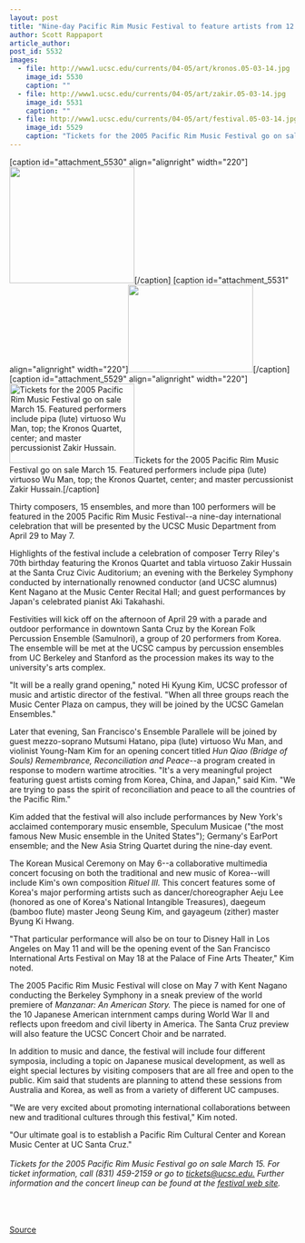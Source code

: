 ```yaml
---
layout: post
title: "Nine-day Pacific Rim Music Festival to feature artists from 12 countries"
author: Scott Rappaport
article_author: 
post_id: 5532
images:
  - file: http://www1.ucsc.edu/currents/04-05/art/kronos.05-03-14.jpg
    image_id: 5530
    caption: ""
  - file: http://www1.ucsc.edu/currents/04-05/art/zakir.05-03-14.jpg
    image_id: 5531
    caption: ""
  - file: http://www1.ucsc.edu/currents/04-05/art/festival.05-03-14.jpg
    image_id: 5529
    caption: "Tickets for the 2005 Pacific Rim Music Festival go on sale March 15. Featured performers include pipa (lute) virtuoso Wu Man, top; the Kronos Quartet, center; and master percussionist Zakir Hussain."
---
```


[caption id="attachment_5530" align="alignright" width="220"]<a href="http://dev-ucsc-news.pantheonsite.io/wp-content/uploads/2005/03/kronos.05-03-14.jpg"><img class="size-full wp-image-5530" src="http://dev-ucsc-news.pantheonsite.io/wp-content/uploads/2005/03/kronos.05-03-14.jpg" alt="" width="220" height="205" /></a>[/caption]
[caption id="attachment_5531" align="alignright" width="220"]<a href="http://dev-ucsc-news.pantheonsite.io/wp-content/uploads/2005/03/zakir.05-03-14.jpg"><img class="size-full wp-image-5531" src="http://dev-ucsc-news.pantheonsite.io/wp-content/uploads/2005/03/zakir.05-03-14.jpg" alt="" width="220" height="154" /></a>[/caption]
[caption id="attachment_5529" align="alignright" width="220"]<a href="http://dev-ucsc-news.pantheonsite.io/wp-content/uploads/2005/03/festival.05-03-14.jpg"><img class="size-full wp-image-5529" src="http://dev-ucsc-news.pantheonsite.io/wp-content/uploads/2005/03/festival.05-03-14.jpg" alt="Tickets for the 2005 Pacific Rim Music Festival go on sale March 15. Featured performers include pipa (lute) virtuoso Wu Man, top; the Kronos Quartet, center; and master percussionist Zakir Hussain." width="220" height="140" /></a>Tickets for the 2005 Pacific Rim Music Festival go on sale March 15. Featured performers include pipa (lute) virtuoso Wu Man, top; the Kronos Quartet, center; and master percussionist Zakir Hussain.[/caption]
<a name="content" id="content"></a>
<p>
  Thirty composers, 15 ensembles, and more than 100 performers will be featured in the 2005 Pacific Rim Music Festival--a nine-day international celebration that will be presented by the UCSC Music Department from April 29 to May 7.
</p>
<p>
  Highlights of the festival include a celebration of composer Terry Riley's 70th birthday featuring the Kronos Quartet and tabla virtuoso Zakir Hussain at the Santa Cruz Civic Auditorium; an evening with the Berkeley Symphony conducted by internationally renowned conductor (and UCSC alumnus) Kent Nagano at the Music Center Recital Hall; and guest performances by Japan's celebrated pianist Aki Takahashi.<br>
</p>
<p>
  Festivities will kick off on the afternoon of April 29 with a parade and outdoor performance in downtown Santa Cruz by the Korean Folk Percussion Ensemble (Samulnori), a group of 20 performers from Korea. The ensemble will be met at the UCSC campus by percussion ensembles from UC Berkeley and Stanford as the procession makes its way to the university's arts complex.<br>
</p>
<p>
  "It will be a really grand opening," noted Hi Kyung Kim, UCSC professor of music and artistic director of the festival. "When all three groups reach the Music Center Plaza on campus, they will be joined by the UCSC Gamelan Ensembles."<br>
</p>
<p>
  Later that evening, San Francisco's Ensemble Parallele will be joined by guest mezzo-soprano Mutsumi Hatano, pipa (lute) virtuoso Wu Man, and violinist Young-Nam Kim for an opening concert titled <i>Hun Qiao (Bridge of Souls) Remembrance, Reconciliation and Peace</i>--a program created in response to modern wartime atrocities. "It's a very meaningful project featuring guest artists coming from Korea, China, and Japan," said Kim. "We are trying to pass the spirit of reconciliation and peace to all the countries of the Pacific Rim."<br>
</p>
<p>
  Kim added that the festival will also include performances by New York's acclaimed contemporary music ensemble, Speculum Musicae ("the most famous New Music ensemble in the United States"); Germany's EarPort ensemble; and the New Asia String Quartet during the nine-day event.<br>
</p>
<p>
  The Korean Musical Ceremony on May 6--a collaborative multimedia concert focusing on both the traditional and new music of Korea--will include Kim's own composition <i>Rituel III.</i> This concert features some of Korea's major performing artists such as dancer/choreographer Aeju Lee (honored as one of Korea's National Intangible Treasures), daegeum (bamboo flute) master Jeong Seung Kim, and gayageum (zither) master Byung Ki Hwang.<br>
</p>
<p>
  "That particular performance will also be on tour to Disney Hall in Los Angeles on May 11 and will be the opening event of the San Francisco International Arts Festival on May 18 at the Palace of Fine Arts Theater," Kim noted.<br>
</p>
<p>
  The 2005 Pacific Rim Music Festival will close on May 7 with Kent Nagano conducting the Berkeley Symphony in a sneak preview of the world premiere of <i>Manzanar: An American Story.</i> The piece is named for one of the 10 Japanese American internment camps during World War II and reflects upon freedom and civil liberty in America. The Santa Cruz preview will also feature the UCSC Concert Choir and be narrated.<br>
</p>
<p>
  In addition to music and dance, the festival will include four different symposia, including a topic on Japanese musical development, as well as eight special lectures by visiting composers that are all free and open to the public. Kim said that students are planning to attend these sessions from Australia and Korea, as well as from a variety of different UC campuses.<br>
</p>
<p>
  "We are very excited about promoting international collaborations between new and traditional cultures through this festival," Kim noted.
</p>
<p>
  "Our ultimate goal is to establish a Pacific Rim Cultural Center and Korean Music Center at UC Santa Cruz."<br>
  <br>
  <i>Tickets for the 2005 Pacific Rim Music Festival go on sale March 15. For ticket information, call (831) 459-2159 or go to <a href="mailto:tickets@ucsc.edu">tickets@ucsc.edu.</a> Further information and the concert lineup can be found at the <a href="http://pacificrim.ucsc.edu/contact.html">festival web site</a>.</i><br>
  <br>
  <br>
  <br>
</p>
<p><a href="http://www1.ucsc.edu/currents/04-05/03-14/festival.asp" title="Permalink to festival">Source</a></p>
